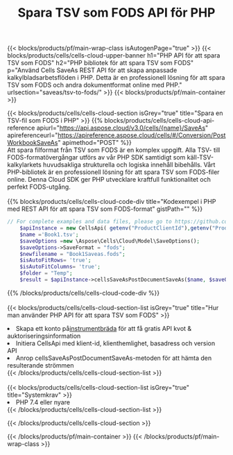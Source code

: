 ﻿---
title:  Spara TSV som FODS API för PHP
description: " Cloud API:er och SDK:er för Microsoft Excel & OpenOffice Calc. Konvertera kalkylark till fil i annat format."
url: /sv/php/saveas/tsv-to-fods/
---
{{< blocks/products/pf/main-wrap-class isAutogenPage="true" >}}
{{< blocks/products/cells/cells-cloud-upper-banner h1="PHP API för att spara TSV som FODS" h2="PHP bibliotek för att spara TSV som FODS" p="Använd Cells SaveAs REST API för att skapa anpassade kalkylbladsarbetsflöden i PHP. Detta är en professionell lösning för att spara TSV som FODS och andra dokumentformat online med PHP." urlsection="saveas/tsv-to-fods/" >}}
{{< blocks/products/pf/main-container >}}

{{< blocks/products/cells/cells-cloud-section isGrey="true" title="Spara en TSV-fil som FODS i PHP" >}}
{{% blocks/products/cells/cells-cloud-api-reference apiurl="https://api.aspose.cloud/v3.0/cells/{name}/SaveAs" apireferenceurl="https://apireference.aspose.cloud/cells/#/Conversion/PostWorkbookSaveAs" apimethod="POST" %}}
<br/>
Att spara filformat från TSV som FODS är en komplex uppgift. Alla TSV- till FODS-formatövergångar utförs av vår PHP SDK samtidigt som käll-TSV-kalkylarkets huvudsakliga strukturella och logiska innehåll bibehålls. Vårt PHP-bibliotek är en professionell lösning för att spara TSV som FODS-filer online. Denna Cloud SDK ger PHP utvecklare kraftfull funktionalitet och perfekt FODS-utgång.
<br/>
<br/>
{{% blocks/products/cells/cells-cloud-code-div title="Kodexempel i PHP med REST API för att spara TSV som FODS-format" gistPath="" %}}
  
```php
// For complete examples and data files, please go to https://github.com/aspose-cells-cloud/aspose-cells-cloud-php/
    $apiInstance = new CellsApi( getenv("ProductClientId"),getenv("ProductClientSecret") );
    $name ='Book1.tsv';
    $saveOptions =new \Aspose\Cells\Cloud\Model\SaveOptions();
    $saveOptions->SaveFormat = "fods";
    $newfilename = "Book1Saveas.fods";
    $isAutoFitRows= 'true';
    $isAutoFitColumns= 'true';
    $folder = "Temp";
    $result = $apiInstance->cellsSaveAsPostDocumentSaveAs($name, $saveOptions, $newfilename,$isAutoFitRows, $isAutoFitColumns, $folder);
```
  
{{% /blocks/products/cells/cells-cloud-code-div %}}
<br/>
<br/>
{{< blocks/products/cells/cells-cloud-section-list isGrey="true" title="Hur man använder PHP API för att spara TSV som FODS" >}}
<li> Skapa ett konto på<a href="https://dashboard.aspose.cloud/">instrumentbräda</a> för att få gratis API kvot & auktoriseringsinformation</li>
<li>Initiera CellsApi med klient-id, klienthemlighet, basadress och version API</li>
<li>Anrop cellsSaveAsPostDocumentSaveAs-metoden för att hämta den resulterande strömmen</li>
{{< /blocks/products/cells/cells-cloud-section-list >}}
<br/>
<br/>
{{< blocks/products/cells/cells-cloud-section-list isGrey="true" title="Systemkrav" >}}
<li>PHP 7.4 eller nyare</li>
{{< /blocks/products/cells/cells-cloud-section-list >}}

{{< /blocks/products/cells/cells-cloud-section >}}

{{< /blocks/products/pf/main-container >}}
{{< /blocks/products/pf/main-wrap-class >}}
